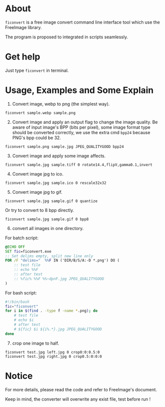 # About

`ficonvert` is a free image convert command line interface tool which use the FreeImage library.

The program is proposed to integrated in scripts seamlessly.


# Get help

Just type `ficonvert` in terminal.

# Usage, Examples and Some Explain

1. Convert image, webp to png (the simplest way).

```
ficonvert sample.webp sample.png
```

2. Convert image and apply an output flag to change the image quality.
Be aware of input image's BPP (bits per pixel), some image format type should be converted
correctly, we use the extra cmd  `bpp24` because PNG's bpp could be 32.

```
ficonvert sample.png sample.jpg JPEG_QUALITYGOOD bpp24
```

3. Convert image and apply some image affects.

```
ficonvert sample.jpg sample.tiff 0 rotate14.4,flipV,gamma0.1,invert
```

4. Convert image jpg to ico.

```
ficonvert sample.jpg sample.ico 0 rescale32x32
```

5. Convert image jpg to gif.

```
ficonvert sample.jpg sample.gif 0 quantize
```

Or try to convert to 8 bpp directly.

```
ficonvert sample.jpg sample.gif 0 bpp8
```

6. convert all images in one directory.

For batch script:

```bat
@ECHO OFF
SET fic=ficonvert.exe
:: Set delims empty, split new line only
FOR /F "delims="  %%F IN ('DIR/B/S/A:-D *.png') DO (
    :: test file
    :: echo %%F
    :: after test
    :: %fic% %%F %%~dpnF.jpg JPEG_QUALITYGOOD
)
```

For bash script:

```sh
#!/bin/bash
fic="ficonvert"
for i in $(find . -type f -name *.png); do
    # test file
    # echo $i
    # after test
    # ${fic} $i ${i%.*}.jpg JPEG_QUALITYGOOD
done
```

7. crop one image to half.

```
ficonvert test.jpg left.jpg 0 crop0:0:0.5:0
ficonvert test.jpg right.jpg 0 crop0.5:0:0:0
```

# Notice

For more details, please read the code and refer to FreeImage's document.

Keep in mind, the converter will overwrite any exist file, test before run !


